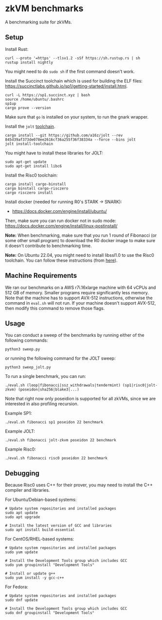 # zkVM benchmarks

A benchmarking suite for zkVMs.

## Setup

Install Rust:

```
curl --proto '=https' --tlsv1.2 -sSf https://sh.rustup.rs | sh
rustup install nightly
```

You might need to do `sudo sh` if the first command doesn't work.

Install the Succinct toolchain which is used for building the ELF files: https://succinctlabs.github.io/sp1/getting-started/install.html.

```
curl -L https://sp1.succinct.xyz | bash
source /home/ubuntu/.bashrc
sp1up
cargo prove --version
```

Make sure that `go` is installed on your system, to run the gnark wrapper.

Install the `jolt` [toolchain](https://jolt.a16zcrypto.com/usage/quickstart.html).

```
cargo install --git https://github.com/a16z/jolt --rev 845d39af373de078ee2616cf36a255f36f38334a --force --bins jolt
jolt install-toolchain
```

You might have to install these libraries for JOLT:

```
sudo apt-get update
sudo apt-get install libc6
```

Install the Risc0 toolchain:

```
cargo install cargo-binstall
cargo binstall cargo-risczero
cargo risczero install
```

Install docker (needed for running R0's STARK -> SNARK):

- https://docs.docker.com/engine/install/ubuntu/

Then, make sure you can run docker not in sudo mode:
https://docs.docker.com/engine/install/linux-postinstall/

**Note:** When benchmarking, make sure that you run 1 round of Fibonacci (or some other small program) to download the R0 docker image to make sure it doesn't contribute to benchmarking time.

**Note:** On Ubuntu 22.04, you might need to install libssl1.0 to use the Risc0 toolchain. You can follow these instructions (from [here](https://stackoverflow.com/questions/72133316/libssl-so-1-1-cannot-open-shared-object-file-no-such-file-or-directory/73604364#73604364)).

## Machine Requirements

We ran our benchmarks on a AWS r7i.16xlarge machine with 64 vCPUs and 512 GB of memory. Smaller programs require significantly less memory. Note that the machine has to support AVX-512 instructions, otherwise the command in `eval.sh` will not run. If your machine doesn't support AVX-512, then modify this command to remove those flags.

## Usage

You can conduct a sweep of the benchmarks by running either of the following commands:

```
python3 sweep.py
```

or running the following command for the JOLT sweep:

```
python3 sweep_jolt.py
```

To run a single benchmark, you can run:

```
./eval.sh (loop|fibonacci|ssz_withdrawals|tendermint) (sp1|risc0|jolt-zkvm) (poseidon|sha256|blake3|...)
```

Note that right now only poseidion is supported for all zkVMs, since we are interested in also profiling recursion.

Example SP1:

```
./eval.sh fibonacci sp1 poseidon 22 benchmark
```

Example JOLT:

```
./eval.sh fibonacci jolt-zkvm poseidon 22 benchmark
```

Example Risc0:

```
./eval.sh fibonacci risc0 poseidon 22 benchmark
```

## Debugging

Because Risc0 uses C++ for their prover, you may need to install the C++ compiler and libraries.

For Ubuntu/Debian-based systems:

```
# Update system repositories and installed packages
sudo apt update
sudo apt upgrade

# Install the latest version of GCC and libraries
sudo apt install build-essential
```

For CentOS/RHEL-based systems:

```
# Update system repositories and installed packages
sudo yum update

# Install the Development Tools group which includes GCC
sudo yum groupinstall "Development Tools"

# Install or update g++
sudo yum install -y gcc-c++
```

For Fedora:

```
# Update system repositories and installed packages
sudo dnf update

# Install the Development Tools group which includes GCC
sudo dnf groupinstall "Development Tools"
```

